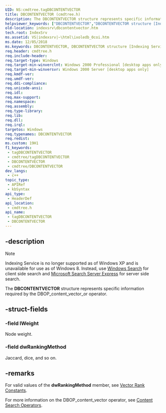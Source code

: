 ```yaml
---
UID: NS:cmdtree.tagDBCONTENTVECTOR
title: DBCONTENTVECTOR (cmdtree.h)
description: The DBCONTENTVECTOR structure represents specific information required by the DBOP_content_vector_or operator.
helpviewer_keywords: ["DBCONTENTVECTOR","DBCONTENTVECTOR structure [Indexing Service]","_idxs_DBCONTENTVECTOR","cmdtree/DBCONTENTVECTOR","indexsrv.dbcontentvector","tagDBCONTENTVECTOR"]
old-location: indexsrv\dbcontentvector.htm
tech.root: IndexSrv
ms.assetid: VS|indexsrv|~\html\ixoledb_0coi.htm
ms.date: 12/05/2018
ms.keywords: DBCONTENTVECTOR, DBCONTENTVECTOR structure [Indexing Service], _idxs_DBCONTENTVECTOR, cmdtree/DBCONTENTVECTOR, indexsrv.dbcontentvector, tagDBCONTENTVECTOR
req.header: cmdtree.h
req.include-header: 
req.target-type: Windows
req.target-min-winverclnt: Windows 2000 Professional [desktop apps only]
req.target-min-winversvr: Windows 2000 Server [desktop apps only]
req.kmdf-ver: 
req.umdf-ver: 
req.ddi-compliance: 
req.unicode-ansi: 
req.idl: 
req.max-support: 
req.namespace: 
req.assembly: 
req.type-library: 
req.lib: 
req.dll: 
req.irql: 
targetos: Windows
req.typenames: DBCONTENTVECTOR
req.redist: 
ms.custom: 19H1
f1_keywords:
 - tagDBCONTENTVECTOR
 - cmdtree/tagDBCONTENTVECTOR
 - DBCONTENTVECTOR
 - cmdtree/DBCONTENTVECTOR
dev_langs:
 - c++
topic_type:
 - APIRef
 - kbSyntax
api_type:
 - HeaderDef
api_location:
 - cmdtree.h
api_name:
 - tagDBCONTENTVECTOR
 - DBCONTENTVECTOR
---
```


## -description

> [!Note]  
> Indexing Service is no longer supported as of Windows XP and is unavailable for use as of Windows 8. Instead, use [Windows Search](/windows/desktop/search/-search-3x-wds-overview) for client side search and [Microsoft Search Server Express](https://www.microsoft.com/download/details.aspx?id=18914) for server side search.

The <b>DBCONTENTVECTOR</b> structure represents specific information required by the DBOP_content_vector_or operator.

## -struct-fields

### -field lWeight

Node weight.

### -field dwRankingMethod

Jaccard, dice, and so on.

## -remarks

For valid values of the <b>dwRankingMethod</b> member, see <a href="/previous-versions/windows/desktop/indexsrv/vector-rank-constants">Vector Rank Constants</a>.

For more information on the DBOP_content_vector operator, see <a href="/previous-versions/windows/desktop/indexsrv/content-search-operators">Content Search Operators</a>.

